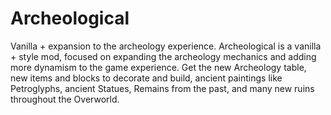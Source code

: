 # Archeological
Vanilla + expansion to the archeology  experience.
Archeological is a vanilla + style mod, focused on expanding the archeology mechanics and adding more dynamism to the game experience. Get the new Archeology table, new items and blocks to decorate and build, ancient paintings like Petroglyphs, ancient Statues, Remains from the past, and many new ruins throughout the Overworld.
